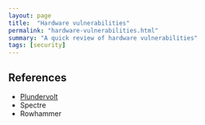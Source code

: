 ```yaml
---
layout: page
title:  "Hardware vulnerabilities"
permalink: "hardware-vulnerabilities.html"
summary: "A quick review of hardware vulnerabilities"
tags: [security]
---
```


## References
* [Plundervolt](https://thehackernews.com/2019/12/intel-sgx-voltage-attack.html?utm_source=feedburner&utm_medium=feed&utm_campaign=Feed%3A+TheHackersNews+%28The+Hackers+News+-+Cyber+Security+Blog%29&_m=3n.009a.2132.fx0ao0b4fz.1bwm&m=1)
* Spectre
* Rowhammer